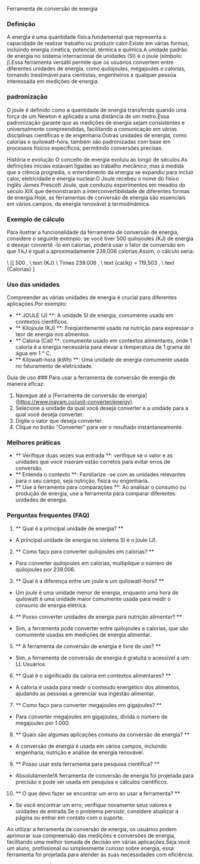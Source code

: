 Ferramenta de conversão de energia

### Definição
A energia é uma quantidade física fundamental que representa a capacidade de realizar trabalho ou produzir calor.Existe em várias formas, incluindo energia cinética, potencial, térmica e química.A unidade padrão de energia no sistema internacional de unidades (SI) é o joule (símbolo: j).Essa ferramenta versátil permite que os usuários convertem entre diferentes unidades de energia, como quilojoules, megajoules e calorias, tornando inestimável para cientistas, engenheiros e qualquer pessoa interessada em medições de energia.

### padronização
O joule é definido como a quantidade de energia transferida quando uma força de um Newton é aplicada a uma distância de um metro.Essa padronização garante que as medições de energia sejam consistentes e universalmente compreendidas, facilitando a comunicação em várias disciplinas científicas e de engenharia.Outras unidades de energia, como calorias e quilowatt-hora, também são padronizadas com base em processos físicos específicos, permitindo conversões precisas.

História e evolução
O conceito de energia evoluiu ao longo de séculos.As definições iniciais estavam ligadas ao trabalho mecânico, mas à medida que a ciência progredia, o entendimento da energia se expandiu para incluir calor, eletricidade e energia nuclear.O Joule recebeu o nome do físico inglês James Prescott Joule, que conduziu experimentos em meados do século XIX que demonstraram a interconvertibilidade de diferentes formas de energia.Hoje, as ferramentas de conversão de energia são essenciais em vários campos, da energia renovável à termodinâmica.

### Exemplo de cálculo
Para ilustrar a funcionalidade da ferramenta de conversão de energia, considere o seguinte exemplo: se você tiver 500 quilojoules (KJ) de energia e desejar convertê -lo em calorias, poderá usar o fator de conversão em que 1 kJ é igual a aproximadamente 239,006 calorias.Assim, o cálculo seria:

\ [[
500 \, \ text {KJ} \ Times 239.006 \, \ text {cal/kj} = 119,503 \, \ text {Calorias}
\]

### Uso das unidades
Compreender as várias unidades de energia é crucial para diferentes aplicações.Por exemplo:
- ** JOULE (J) **: A unidade SI de energia, comumente usada em contextos científicos.
- ** Kilojoule (KJ) **: Freqüentemente usado na nutrição para expressar o teor de energia nos alimentos.
- ** Caloria (Cal) **: comumente usado em contextos alimentares, onde 1 caloria é a energia necessária para elevar a temperatura de 1 grama de água em 1 ° C.
- ** Kilowatt-hora (kWh) **: Uma unidade de energia comumente usada no faturamento de eletricidade.

Guia de uso ###
Para usar a ferramenta de conversão de energia de maneira eficaz:
1. Navegue até a [Ferramenta de conversão de energia] (https://www.inayam.co/unit-converter/energy).
2. Selecione a unidade da qual você deseja converter e a unidade para a qual você deseja converter.
3. Digite o valor que deseja converter.
4. Clique no botão "Converter" para ver o resultado instantaneamente.

### Melhores práticas
- ** Verifique duas vezes sua entrada **: verifique se o valor e as unidades que você inseram estão corretos para evitar erros de conversão.
- ** Entenda o contexto **: Familiarize -se com as unidades relevantes para o seu campo, seja nutrição, física ou engenharia.
- ** Use a ferramenta para comparações **: Ao analisar o consumo ou produção de energia, use a ferramenta para comparar diferentes unidades de energia.

### Perguntas frequentes (FAQ)

1. ** Qual é a principal unidade de energia? **
- A principal unidade de energia no sistema SI é o joule (J).

2. ** Como faço para converter quilojoules em calorias? **
- Para converter quilojoules em calorias, multiplique o número de quilojoules por 239.006.

3. ** Qual é a diferença entre um joule e um quilowatt-hora? **
- Um joule é uma unidade menor de energia, enquanto uma hora de quilowatt é uma unidade maior comumente usada para medir o consumo de energia elétrica.

4. ** Posso converter unidades de energia para nutrição alimentar? **
- Sim, a ferramenta pode converter entre quilojoules e calorias, que são comumente usadas em medições de energia alimentar.

5. ** A ferramenta de conversão de energia é livre de uso? **
- Sim, a ferramenta de conversão de energia é gratuita e acessível a um LL Usuários.

6. ** Qual é o significado da caloria em contextos alimentares? **
- A caloria é usada para medir o conteúdo energético dos alimentos, ajudando as pessoas a gerenciar sua ingestão alimentar.

7. ** Como faço para converter megajoules em gigajoules? **
- Para converter megajoules em gigajoules, divida o número de megajoules por 1.000.

8. ** Quais são algumas aplicações comuns da conversão de energia? **
- A conversão de energia é usada em vários campos, incluindo engenharia, nutrição e análise de energia renovável.

9. ** Posso usar esta ferramenta para pesquisa científica? **
- Absolutamente!A ferramenta de conversão de energia foi projetada para precisão e pode ser usada em pesquisa e cálculos científicos.

10. ** O que devo fazer se encontrar um erro ao usar a ferramenta? **
- Se você encontrar um erro, verifique novamente seus valores e unidades de entrada.Se o problema persistir, considere atualizar a página ou entrar em contato com o suporte.

Ao utilizar a ferramenta de conversão de energia, os usuários podem aprimorar sua compreensão das medições e conversões de energia, facilitando uma melhor tomada de decisão em várias aplicações.Seja você um aluno, profissional ou simplesmente curioso sobre energia, essa ferramenta foi projetada para atender às suas necessidades com eficiência.